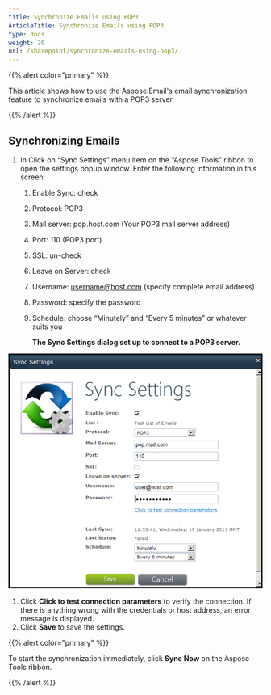 ```yaml
---
title: Synchronize Emails using POP3
ArticleTitle: Synchronize Emails using POP3
type: docs
weight: 20
url: /sharepoint/synchronize-emails-using-pop3/
---
```



{{% alert color="primary" %}} 

This article shows how to use the Aspose.Email's email synchronization feature to synchronize emails with a POP3 server. 

{{% /alert %}} 
## **Synchronizing Emails**
1. In Click on “Sync Settings” menu item on the “Aspose Tools” ribbon to open the settings popup window. Enter the following information in this screen: 
   1. Enable Sync: check
   1. Protocol: POP3
   1. Mail server: pop.host.com (Your POP3 mail server address)
   1. Port: 110 (POP3 port)
   1. SSL: un-check
   1. Leave on Server: check
   1. Username: username@host.com (specify complete email address)
   1. Password: specify the password
   1. Schedule: choose “Minutely” and “Every 5 minutes” or whatever suits you 

      **The Sync Settings dialog set up to connect to a POP3 server.** 

![todo:image_alt_text](synchronize-emails-using-pop3_1.png)




1. Click **Click to test connection parameters** to verify the connection.
   If there is anything wrong with the credentials or host address, an error message is displayed.
1. Click **Save** to save the settings.

{{% alert color="primary" %}} 

To start the synchronization immediately, click **Sync Now** on the Aspose Tools ribbon. 

{{% /alert %}}
